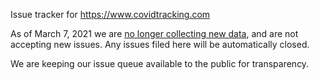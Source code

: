 Issue tracker for https://www.covidtracking.com

As of March 7, 2021 we are [no longer collecting new data](https://covidtracking.com/analysis-updates/giving-thanks-and-looking-ahead-our-data-collection-work-is-done), and are not accepting new issues. Any issues filed here will be automatically closed.

We are keeping our issue queue available to the public for transparency.

